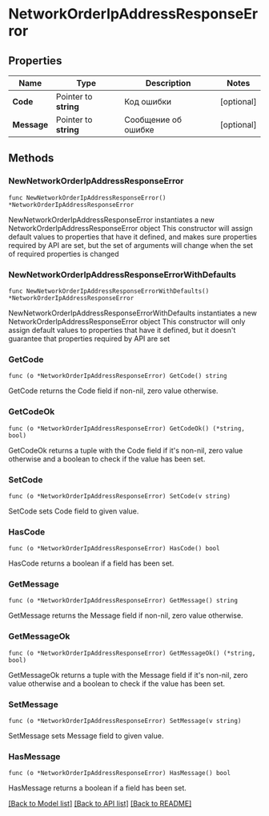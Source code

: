 # NetworkOrderIpAddressResponseError

## Properties

Name | Type | Description | Notes
------------ | ------------- | ------------- | -------------
**Code** | Pointer to **string** | Код ошибки | [optional] 
**Message** | Pointer to **string** | Сообщение об ошибке | [optional] 

## Methods

### NewNetworkOrderIpAddressResponseError

`func NewNetworkOrderIpAddressResponseError() *NetworkOrderIpAddressResponseError`

NewNetworkOrderIpAddressResponseError instantiates a new NetworkOrderIpAddressResponseError object
This constructor will assign default values to properties that have it defined,
and makes sure properties required by API are set, but the set of arguments
will change when the set of required properties is changed

### NewNetworkOrderIpAddressResponseErrorWithDefaults

`func NewNetworkOrderIpAddressResponseErrorWithDefaults() *NetworkOrderIpAddressResponseError`

NewNetworkOrderIpAddressResponseErrorWithDefaults instantiates a new NetworkOrderIpAddressResponseError object
This constructor will only assign default values to properties that have it defined,
but it doesn't guarantee that properties required by API are set

### GetCode

`func (o *NetworkOrderIpAddressResponseError) GetCode() string`

GetCode returns the Code field if non-nil, zero value otherwise.

### GetCodeOk

`func (o *NetworkOrderIpAddressResponseError) GetCodeOk() (*string, bool)`

GetCodeOk returns a tuple with the Code field if it's non-nil, zero value otherwise
and a boolean to check if the value has been set.

### SetCode

`func (o *NetworkOrderIpAddressResponseError) SetCode(v string)`

SetCode sets Code field to given value.

### HasCode

`func (o *NetworkOrderIpAddressResponseError) HasCode() bool`

HasCode returns a boolean if a field has been set.

### GetMessage

`func (o *NetworkOrderIpAddressResponseError) GetMessage() string`

GetMessage returns the Message field if non-nil, zero value otherwise.

### GetMessageOk

`func (o *NetworkOrderIpAddressResponseError) GetMessageOk() (*string, bool)`

GetMessageOk returns a tuple with the Message field if it's non-nil, zero value otherwise
and a boolean to check if the value has been set.

### SetMessage

`func (o *NetworkOrderIpAddressResponseError) SetMessage(v string)`

SetMessage sets Message field to given value.

### HasMessage

`func (o *NetworkOrderIpAddressResponseError) HasMessage() bool`

HasMessage returns a boolean if a field has been set.


[[Back to Model list]](../README.md#documentation-for-models) [[Back to API list]](../README.md#documentation-for-api-endpoints) [[Back to README]](../README.md)


